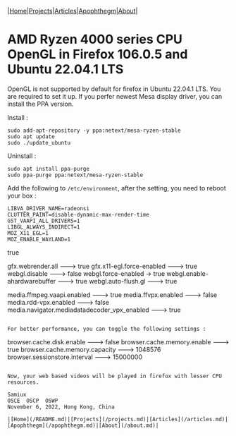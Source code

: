 |[Home](/README.md)|[Projects](/projects.md)|[Articles](/articles.md)|[Apophthegm](/apophthegm.md)|[About](/about.md)|

# AMD Ryzen 4000 series CPU OpenGL in Firefox 106.0.5 and Ubuntu 22.04.1 LTS

OpenGL is not supported by default for firefox in Ubuntu 22.04.1 LTS.  You are required to set it up.  If you perfer newest Mesa display driver, you can install the PPA version.

Install :

```
sudo add-apt-repository -y ppa:netext/mesa-ryzen-stable
sudo apt update
sudo ./update_ubuntu
```

Uninstall :

```
sudo apt install ppa-purge
sudo ppa-purge ppa:netext/mesa-ryzen-stable
```

Add the following to ```/etc/environment```, after the setting, you need to reboot your box :

```
LIBVA_DRIVER_NAME=radeonsi
CLUTTER_PAINT=disable-dynamic-max-render-time
GST_VAAPI_ALL_DRIVERS=1
LIBGL_ALWAYS_INDIRECT=1
MOZ_X11_EGL=1
MOZ_ENABLE_WAYLAND=1
```

<!---At firefox, type ```about:config``` to toggle the following settings :

```
gfx.webgpu.force-enabled ---> true
gfx.webrender.all ---> true
gfx.x11-egl.force-enabled ---> true
webgl.disable ---> false
webgl.force-enabled → true
webgl.enable-ahardwarebuffer ---> true
webgl.auto-flush.gl ---> true

media.ffmpeg.vaapi.enabled ---> true
media.ffvpx.enabled ---> false
media.rdd-vpx.enabled ---> false
media.navigator.mediadatadecoder_vpx_enabled ---> true
```--->

For better performance, you can toggle the following settings :

```
browser.cache.disk.enable ---> false
browser.cache.memory.enable ---> true
browser.cache.memory.capacity ---> 1048576  
browser.sessionstore.interval ---> 15000000
```

Now, your web based videos will be played in firefox with lesser CPU resources.  

Samiux    
OSCE  OSCP  OSWP    
November 6, 2022, Hong Kong, China    

|[Home](/README.md)|[Projects](/projects.md)|[Articles](/articles.md)|[Apophthegm](/apophthegm.md)|[About](/about.md)|

